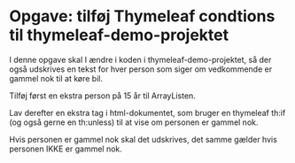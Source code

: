 # Opgave: tilføj Thymeleaf condtions til thymeleaf-demo-projektet

I denne opgave skal I ændre i koden i thymeleaf-demo-projektet, så der også udskrives en tekst for hver person som siger om vedkommende er gammel nok til at køre bil.

Tilføj først en ekstra person på 15 år til ArrayListen.

Lav derefter en ekstra tag i html-dokumentet, som bruger en thymeleaf th:if (og også gerne en th:unless) til at vise om personen er gammel nok.

Hvis personen er gammel nok skal det udskrives, det samme gælder hvis personen IKKE er gammel nok.

